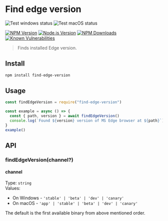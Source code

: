 # Find edge version

![Test windows status](https://github.com/ksathyanm/find-edge-version/workflows/test-windows/badge.svg)
![Test macOS status](https://github.com/ksathyanm/find-edge-version/workflows/test-macOS/badge.svg)

[![NPM Version](https://img.shields.io/npm/v/find-edge-version)](https://www.npmjs.com/package/find-edge-version)
[![Node.js Version](https://img.shields.io/node/v/find-edge-version)](https://nodejs.org/en/download/)
[![NPM Downloads](https://img.shields.io/npm/dw/find-edge-version)](https://www.npmjs.com/package/find-edge-version)
[![Known Vulnerabilities](https://snyk.io/test/npm/find-edge-version/badge.svg)](https://snyk.io/test/npm/find-edge-version)

> Finds installed Edge version.

## Install

```bash
npm install find-edge-version
```

## Usage

```js
const findEdgeVersion = require("find-edge-version")

const example = async () => {
  const { path, version } = await findEdgeVersion()
  console.log(`Found ${version} version of MS Edge browser at ${path}`)
}
example()
```

## API

### findEdgeVersion(channel?)

#### channel

Type: `string`\
Values:
- On Windows - `'stable' | 'beta' | 'dev' | 'canary'`
- On macOS - `'app' | 'stable' | 'beta' | 'dev' | 'canary'`

The default is the first available binary from above mentioned order.
